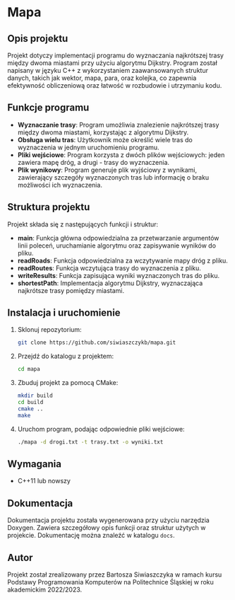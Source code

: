 # Mapa

## Opis projektu

Projekt dotyczy implementacji programu do wyznaczania najkrótszej trasy między dwoma miastami przy użyciu algorytmu Dijkstry. Program został napisany w języku C++ z wykorzystaniem zaawansowanych struktur danych, takich jak wektor, mapa, para, oraz kolejka, co zapewnia efektywność obliczeniową oraz łatwość w rozbudowie i utrzymaniu kodu.

## Funkcje programu

- **Wyznaczanie trasy**: Program umożliwia znalezienie najkrótszej trasy między dwoma miastami, korzystając z algorytmu Dijkstry.
- **Obsługa wielu tras**: Użytkownik może określić wiele tras do wyznaczenia w jednym uruchomieniu programu.
- **Pliki wejściowe**: Program korzysta z dwóch plików wejściowych: jeden zawiera mapę dróg, a drugi - trasy do wyznaczenia.
- **Plik wynikowy**: Program generuje plik wyjściowy z wynikami, zawierający szczegóły wyznaczonych tras lub informację o braku możliwości ich wyznaczenia.

## Struktura projektu

Projekt składa się z następujących funkcji i struktur:

- **main**: Funkcja główna odpowiedzialna za przetwarzanie argumentów linii poleceń, uruchamianie algorytmu oraz zapisywanie wyników do pliku.
- **readRoads**: Funkcja odpowiedzialna za wczytywanie mapy dróg z pliku.
- **readRoutes**: Funkcja wczytująca trasy do wyznaczenia z pliku.
- **writeResults**: Funkcja zapisująca wyniki wyznaczonych tras do pliku.
- **shortestPath**: Implementacja algorytmu Dijkstry, wyznaczająca najkrótsze trasy pomiędzy miastami.

## Instalacja i uruchomienie

1. Sklonuj repozytorium:
   ```sh
   git clone https://github.com/siwiaszczykb/mapa.git
   ```

2. Przejdź do katalogu z projektem:
   ```sh
   cd mapa
   ```

3. Zbuduj projekt za pomocą CMake:
   ```sh
   mkdir build
   cd build
   cmake ..
   make
   ```

4. Uruchom program, podając odpowiednie pliki wejściowe:
   ```sh
   ./mapa -d drogi.txt -t trasy.txt -o wyniki.txt
   ```

## Wymagania

- C++11 lub nowszy

## Dokumentacja

Dokumentacja projektu została wygenerowana przy użyciu narzędzia Doxygen. Zawiera szczegółowy opis funkcji oraz struktur użytych w projekcie. Dokumentację można znaleźć w katalogu `docs`.

## Autor

Projekt został zrealizowany przez Bartosza Siwiaszczyka w ramach kursu Podstawy Programowania Komputerów na Politechnice Śląskiej w roku akademickim 2022/2023.